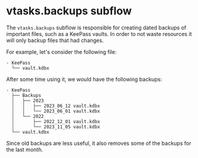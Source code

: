 # vtasks.backups subflow

The `vtasks.backups` subflow is responsible for creating dated backups of important files, such as a KeePass vaults. In order to not waste resources it will only backup files that had changes.

For example, let's consider the following file:

```plaintext
- KeePass
  └── vault.kdbx
```

After some time using it, we would have the following backups:

```plaintext
- KeePass
  ├── Backups
  │   ├── 2023
  │   │   ├── 2023_06_12 vault.kdbx
  │   │   └── 2023_06_01 vault.kdbx
  │   └── 2022
  │       ├── 2022_12_01 vault.kdbx
  │       └── 2023_11_05 vault.kdbx
  └── vault.kdbx
```

Since old backups are less useful, it also removes some of the backups for the last month.
